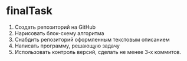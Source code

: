 # finalTask

1. Создать репозиторий на GitHub
2. Нарисовать блок-схему алгоритма
3. Снабдить репозиторий оформленным текстовым описанием 
4. Написать программу, решающую задачу
5. Использовать контроль версий, сделать не менее 3-х коммитов.

